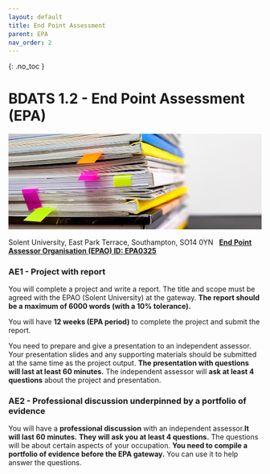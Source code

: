 ```yaml
---
layout: default
title: End Point Assessment
parent: EPA
nav_order: 2
---
```


{: .no_toc }

#  BDATS 1.2 - End Point Assessment (EPA)

![](../images/bernd-klutsch-nE2HV5AUXFo-unsplash.jpg)

Solent University, East Park Terrace, Southampton, SO14 0YN   **[End Point Assessor Organisation (EPAO) ID: EPA0325](https://find-epao.apprenticeships.education.gov.uk/courses/25/assessment-organisations/epa0325)**

### AE1 - Project with report

You will complete a project and write a report. The title and scope must be agreed with the EPAO (Solent University) at the gateway. **The report should be a maximum of 6000 words (with a 10% tolerance).**

You will have **12 weeks (EPA period)** to complete the project and submit the report.

You need to prepare and give a presentation to an independent assessor. Your presentation slides and any supporting materials should be submitted at the same time as the project output. **The presentation with questions will last at least 60 minutes.** The independent assessor will **ask at least 4 questions** about the project and presentation.

### AE2  - Professional discussion underpinned by a portfolio of evidence

You will have a **professional discussion** with an independent assessor.**It will last 60 minutes.** **They will ask you at least 4 questions.** The questions will be about certain aspects of your occupation. **You need to compile a portfolio of evidence before the EPA gateway.** You can use it to help answer the questions.
